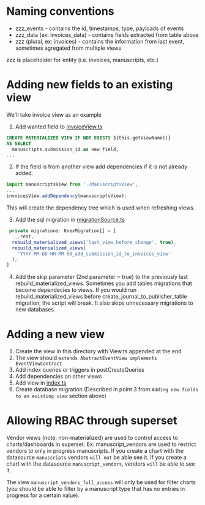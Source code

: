 # Naming conventions

- zzz_events - contains the id, timestamps, type, payloads of events
- zzz_data (ex: invoices_data) - contains fields extracted from table above
- zzz (plural, ex: invoices) - contains the information from last event, sometimes agregated from multiple views

zzz is placeholder for entity (i.e. invoices, manuscripts, etc.)

# Adding new fields to an existing view

We'll take invoice view as an example

1. Add wanted field to [InvoiceView.ts](InvoiceView.ts)

```sql
CREATE MATERIALIZED VIEW IF NOT EXISTS ${this.getViewName()}
AS SELECT
  manuscripts.submission_id as new_field,
...
```

2. If the field is from another view add dependencies if it is not already added.

```js
import manuscriptsView from './ManuscriptsView';
...
invoicesView.addDependency(manuscriptsView);
```

This will create the dependency tree which is used when refreshing views.

3. Add the sql migration in [migrationSource.ts](../database/migrationSource.ts)

```js
 private migrations: KnexMigration[] = [
  ...rest,
  rebuild_materialized_views('last_view_before_change', true),
  rebuild_materialized_views(
    'YYYY-MM-DD-HH-MM-00_add_submission_id_to_invoices_view'
  ),
]
```

4. Add the skip parameter (2nd parameter = true) to the previously last rebuild_materialized_views.
   Sometimes you add tables migrations that become dependecies to views. If you would run rebuild_materialized_views before create_journal_to_publisher_table migration, the script will break. It also skips unnecessary migrations to new databases.

# Adding a new view

1. Create the view in this directory with View.ts appended at the end
2. The view should `extends AbstractEventView implements EventViewContract`
3. Add index queries or triggers in postCreateQueries
4. Add dependencies on other views
5. Add view in [index.ts](materializedViewList.ts)
6. Create database migration (Described in point 3 from `Adding new fields to an existing view` section above)

# Allowing RBAC through superset

Vendor views (note: non-materialized) are used to control access to charts/dashboards in superset.
Ex: manuscript_vendors are used to restrict vendors to only in progress manuscripts. If you create a chart with the datasource `manuscripts` vendors `will not` be able see it. If you create a chart with the datasource `manuscript_vendors`, vendors `will` be able to see it.

The view `manuscript_vendors_full_access` will only be used for filter charts (you should be able to filter by a manuscript type that has no entries in progress for a certain value).
